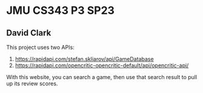 # JMU CS343 P3 SP23
## David Clark
This project uses two APIs:
1) https://rapidapi.com/stefan.skliarov/api/GameDatabase
2) https://rapidapi.com/opencritic-opencritic-default/api/opencritic-api/

With this website, you can search a game, then use that search result to pull up its review scores.


